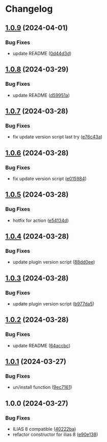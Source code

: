 # Changelog

## [1.0.9](https://github.com/iFadi/CustomUserCronCheckAccounts/compare/v1.0.8...v1.0.9) (2024-04-01)


### Bug Fixes

* update README ([0d44d3d](https://github.com/iFadi/CustomUserCronCheckAccounts/commit/0d44d3da6a49fa69d802ed81edfd2cdc1aa2ce82))

## [1.0.8](https://github.com/iFadi/CustomUserCronCheckAccounts/compare/v1.0.7...v1.0.8) (2024-03-29)


### Bug Fixes

* update README ([d59951a](https://github.com/iFadi/CustomUserCronCheckAccounts/commit/d59951a5c9c84fc6cdd1dc179912e3f5fc29c3cc))

## [1.0.7](https://github.com/iFadi/CustomUserCronCheckAccounts/compare/v1.0.6...v1.0.7) (2024-03-28)


### Bug Fixes

* fix update version script last try ([e76c43a](https://github.com/iFadi/CustomUserCronCheckAccounts/commit/e76c43a5ce8755796153740096b6eb1b2607d032))

## [1.0.6](https://github.com/iFadi/CustomUserCronCheckAccounts/compare/v1.0.5...v1.0.6) (2024-03-28)


### Bug Fixes

* fix update version script ([e015984](https://github.com/iFadi/CustomUserCronCheckAccounts/commit/e015984fe5304563bc1b4737ddba64cbab7e714e))

## [1.0.5](https://github.com/iFadi/CustomUserCronCheckAccounts/compare/v1.0.4...v1.0.5) (2024-03-28)


### Bug Fixes

* hotfix for action ([e54134d](https://github.com/iFadi/CustomUserCronCheckAccounts/commit/e54134d3c9fdddd2c8c96ea4a7585b1f7212285a))

## [1.0.4](https://github.com/iFadi/CustomUserCronCheckAccounts/compare/v1.0.3...v1.0.4) (2024-03-28)


### Bug Fixes

* update plugin version script ([88dd0ee](https://github.com/iFadi/CustomUserCronCheckAccounts/commit/88dd0eece1bf0f901a5e1131c21a775040b9d70e))

## [1.0.3](https://github.com/iFadi/CustomUserCronCheckAccounts/compare/v1.0.2...v1.0.3) (2024-03-28)


### Bug Fixes

* update plugin version script ([b977da5](https://github.com/iFadi/CustomUserCronCheckAccounts/commit/b977da5e3a7ef8d2ffa8ebf0bcadb41455522ba8))

## [1.0.2](https://github.com/iFadi/CustomUserCronCheckAccounts/compare/v1.0.1...v1.0.2) (2024-03-28)


### Bug Fixes

* update README ([64accbc](https://github.com/iFadi/CustomUserCronCheckAccounts/commit/64accbc70d65b5c8e857415c4a38899a6affd702))

## [1.0.1](https://github.com/iFadi/CustomUserCronCheckAccounts/compare/v1.0.0...v1.0.1) (2024-03-27)


### Bug Fixes

* un/install function ([9ec7161](https://github.com/iFadi/CustomUserCronCheckAccounts/commit/9ec7161b1aa7d97dec4f43a541cda5679a3590e7))

## 1.0.0 (2024-03-27)


### Bug Fixes

* ILIAS 8 compatible ([40222ba](https://github.com/iFadi/CustomUserCronCheckAccounts/commit/40222ba5dafa0264fe1d0f0d61bce87576d5c476))
* refactor constructor for ilias 8 ([e90e138](https://github.com/iFadi/CustomUserCronCheckAccounts/commit/e90e138ba4585d09068be3b69c4b539730176e8e))
